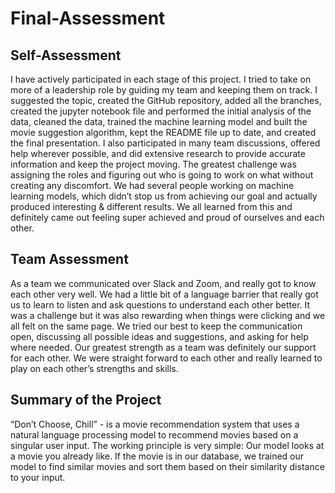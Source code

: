 # Final-Assessment

## Self-Assessment 
I have actively participated in each stage of this project. I tried to take on more of a leadership role by guiding my team and keeping them on track. I suggested the topic, created the GitHub repository, added all the branches, created the jupyter notebook file and performed the initial analysis of the data, cleaned the data, trained the machine learning model and built the movie suggestion algorithm, kept the README file up to date, and created the final presentation. 
I also participated in many team discussions, offered help wherever possible, and did extensive research to provide accurate information and keep the project moving. 
The greatest challenge was assigning the roles and figuring out who is going to work on what without creating any discomfort. We had several people working on machine learning models, which didn’t stop us from achieving our goal and actually produced interesting & different results. We all learned from this and definitely came out feeling super achieved and proud of ourselves and each other. 

## Team Assessment 
As a team we communicated over Slack and Zoom, and really got to know each other very well. We had a little bit of a language barrier that really got us to learn to listen and ask questions to understand each other better. It was a challenge but it was also rewarding when things were clicking and we all felt on the same page. 
We tried our best to keep the communication open, discussing all possible ideas and suggestions, and asking for help where needed. 
Our greatest strength as a team was definitely our support for each other. We were straight forward to each other and really learned to play on each other’s strengths and skills. 

## Summary of the Project 
“Don’t Choose, Chill” - is a movie recommendation system that uses a natural language processing model to recommend movies based on a singular user input. 
The working principle is very simple: 
Our model looks at a movie you already like. If the movie is in our database, we trained our model to find similar movies and sort them based on their similarity distance to your input.

